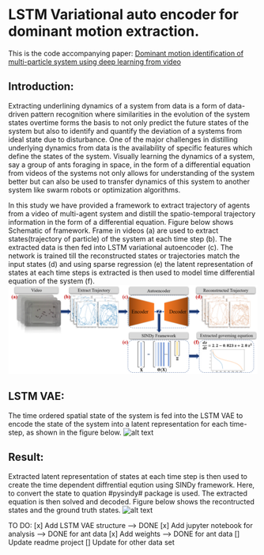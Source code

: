 
# LSTM Variational auto encoder for dominant motion extraction.

This is the code accompanying paper:
[Dominant motion identification of multi-particle system using deep learning from video](https://arxiv.org/pdf/2104.12722.pdf)

## Introduction:

Extracting underlining dynamics of a system from data is a form of data-driven pattern recognition where similarities in the evolution of the system states overtime forms the basis to not only predict the future states of the system but also to identify and quantify the deviation of a systems from ideal state due to disturbance. One of the major challenges in distilling underlying dynamics from data is the availability of specific features which define the states of the system. Visually learning the dynamics of a system, say a group of ants foraging in space, in the form of a differential equation from videos of the systems not only allows for understanding of the system better but can also be used to transfer dynamics of this system to another system like swarm robots or optimization algorithms.

In this study we have provided a framework to extract trajectory of agents from a video of multi-agent system and distill the spatio-temporal trajectory information in the form of a differential equation. Figure below shows Schematic of framework. Frame in videos (a) are used to extract states(trajectory of particle) of the system at each time step (b). The extracted data is then fed into LSTM variational autoencoder (c). The network is trained till the reconstructed states or trajectories match the input states (d) and using sparse regression (e) the latent representation of states at each time steps is extracted is then used to model time differential equation of the system (f).
![alt text](https://github.com/BaratiLab/LSTM-VAE-for-dominant-motion-extraction/blob/main/img_util/pipeline.png?raw=true) 

## LSTM VAE:
The time ordered spatial state of the system is fed into the LSTM VAE to encode the state of the system into a latent representation for each time-step, as shown in the figure below.
![alt text](https://github.com/BaratiLab/LSTM-VAE-for-dominant-motion-extraction/blob/main/img_util/lstm_vae_g.gif?raw=true) 

## Result:
Extracted latent representation of states at each time step is then used to create the time dependent diffrential eqution using SINDy framework. Here, to convert the state to quation #pysindy# package is used.
The extracted equation is then solved and decoded. Figure below shows the recontructed states and the ground truth states.
![alt text](https://github.com/BaratiLab/LSTM-VAE-for-dominant-motion-extraction/blob/main/img_util/traj.gif?raw=true) 

TO DO:
[x] Add LSTM VAE structure --> DONE
[x] Add jupyter notebook for analysis --> DONE for ant data
[x] Add weights --> DONE for ant data
[] Update readme project
[] Update for other data set




